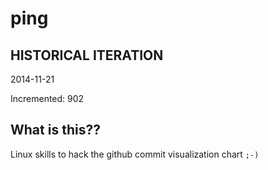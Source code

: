 # ping

## HISTORICAL ITERATION
2014-11-21

Incremented: 902

## What is this?? 
Linux skills to hack the github commit visualization chart `;-)`
